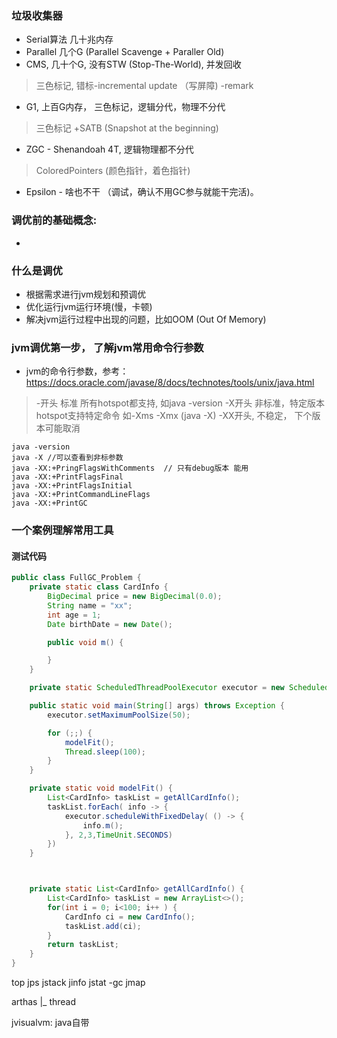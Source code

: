 ### 垃圾收集器
- Serial算法 几十兆内存
- Parallel 几个G (Parallel Scavenge  + Paraller Old)
- CMS, 几十个G, 没有STW (Stop-The-World), 并发回收
> 三色标记, 错标-incremental update （写屏障) -remark
- G1, 上百G内存， 三色标记，逻辑分代，物理不分代
> 三色标记 +SATB (Snapshot at the beginning)
- ZGC - Shenandoah 4T, 逻辑物理都不分代
> ColoredPointers (颜色指针，着色指针)
- Epsilon - 啥也不干 （调试，确认不用GC参与就能干完活)。


### 调优前的基础概念:
-


### 什么是调优
- 根据需求进行jvm规划和预调优
- 优化运行jvm运行环境(慢，卡顿)
- 解决jvm运行过程中出现的问题，比如OOM (Out Of Memory)

### jvm调优第一步， 了解jvm常用命令行参数
- jvm的命令行参数，参考： https://docs.oracle.com/javase/8/docs/technotes/tools/unix/java.html

> -开头 标准 所有hotspot都支持, 如java -version
> -X开头 非标准，特定版本hotspot支持特定命令 如-Xms<size> -Xmx<size> (java -X)
> -XX开头, 不稳定， 下个版本可能取消
```
java -version
java -X //可以查看到非标参数
java -XX:+PringFlagsWithComments  // 只有debug版本 能用
java -XX:+PrintFlagsFinal
java -XX:+PrintFlagsInitial
java -XX:+PrintCommandLineFlags
java -XX:+PrintGC
```

### 一个案例理解常用工具
#### 测试代码
```java
public class FullGC_Problem {
    private static class CardInfo {
        BigDecimal price = new BigDecimal(0.0);
        String name = "xx";
        int age = 1;
        Date birthDate = new Date();

        public void m() {

        }
    }

    private static ScheduledThreadPoolExecutor executor = new ScheduledThreadPoolExecutor(50, new ThreadPoolExecutor.DiscardOldestPolicy());

    public static void main(String[] args) throws Exception {
        executor.setMaximumPoolSize(50);

        for (;;) {
            modelFit();
            Thread.sleep(100);
        }
    }

    private static void modelFit() {
        List<CardInfo> taskList = getAllCardInfo();
        taskList.forEach( info -> {
            executor.scheduleWithFixedDelay( () -> {
                info.m();
            }, 2,3,TimeUnit.SECONDS)
        })
    }



    private static List<CardInfo> getAllCardInfo() {
        List<CardInfo> taskList = new ArrayList<>();
        for(int i = 0; i<100; i++ ) {
            CardInfo ci = new CardInfo();
            taskList.add(ci);
        }
        return taskList;
    }
}
```

top
jps
jstack
jinfo
jstat -gc
jmap

arthas
|_ thread


jvisualvm: java自带
